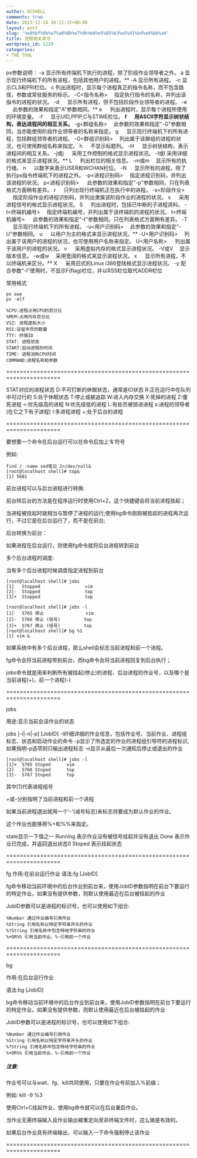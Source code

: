 ```yaml
---
author: UCSHELL
comments: true
date: 2013-12-16 16:11:15+00:00
layout: post
slug: '%e8%bf%9b%e7%a8%8b%e7%9b%b8%e5%85%b3%e5%91%bd%e4%bb%a4'
title: 进程相关命令
wordpress_id: 1229
categories:
- THE TOOL
---
```


ps参数说明：
	-a	显示所有终端机下执行的进程，除了阶段作业领导者之外。
	a	显示现行终端机下的所有进程，包括其他用户的进程。**
	-A	显示所有进程。
	-c	显示CLS和PRI栏位。
	c	列出进程时，显示每个进程真正的指令名称，而不包含路径，参数或常驻服务的标示。
	-C<指令名称> 　指定执行指令的名称，并列出该指令的进程的状况。
	-d 　	显示所有进程，但不包括阶段作业领导者的进程。
	-e 　	此参数的效果和指定"A"参数相同。**
	e 　	列出进程时，显示每个进程所使用的环境变量。
	-f 　	显示UID,PPIP,C与STIME栏位。
	**f 　	用ASCII字符显示树状结构，表达进程间的相互关系。**
	-g<群组名称> 　此参数的效果和指定"-G"参数相同，当亦能使用阶段作业领导者的名称来指定。
	g 　	显示现行终端机下的所有进程，包括群组领导者的进程。
	-G<群组识别码> 　列出属于该群组的进程的状况，也可使用群组名称来指定。
	h 　	不显示标题列。
	-H 　	显示树状结构，表示进程间的相互关系。
	-j或j 　	采用工作控制的格式显示进程状况。
	-l或l 采用详细的格式来显示进程状况。**
	L 　	列出栏位的相关信息。
	-m或m 　显示所有的执行绪。
	n 　	以数字来表示USER和WCHAN栏位。
	-N 　	显示所有的进程，除了执行ps指令终端机下的进程之外。
	-p<进程识别码> 　指定进程识别码，并列出该进程的状况。
	p<进程识别码> 　	此参数的效果和指定"-p"参数相同，只在列表格式方面稍有差异。
	r 　	只列出现行终端机正在执行中的进程。
	-s<阶段作业> 　	指定阶段作业的进程识别码，并列出隶属该阶段作业的进程的状况。
	s 　	采用进程信号的格式显示进程状况。
	S 　	列出进程时，包括已中断的子进程资料。
	-t<终端机编号> 　指定终端机编号，并列出属于该终端机的进程的状况。
	t<终端机编号> 　	此参数的效果和指定"-t"参数相同，只在列表格式方面稍有差异。
	-T 　	显示现行终端机下的所有进程。
	-u<用户识别码> 　此参数的效果和指定"-U"参数相同。
	u 　	以用户为主的格式来显示进程状况。**
	-U<用户识别码> 　列出属于该用户的进程的状况，也可使用用户名称来指定。
	U<用户名称> 　	列出属于该用户的进程的状况。
	v 　	采用虚拟内存的格式显示进程状况。
	-V或V 　显示版本信息。
	-w或w 　采用宽阔的格式来显示进程状况。
	x 　	显示所有进程，不以终端机来区分。**
	X 　	采用旧式的Linux i386登陆格式显示进程状况。
	-y	配合参数"-l"使用时，不显示F(flag)栏位，并以RSS栏位取代ADDR栏位


常用格式
    
    ps aue
    ps -elf

	%CPU:进程占用CPU的百分比
	%MEM:占用内存百分比
	VSZ: 进程虚拟大小
	RSS:驻留中页的数量
	TTY: 终端ID
	STAT: 进程状态
	START:启动进程的时间
	TIME: 进程消耗CPU时间
	COMMAND:进程名称和参数

======================================================================

STAT对应的进程状态
	D:不可打断的休眠状态，通常是IO状态
	R:正在运行中在队列中可过行的
	S:处于休眠状态
	T:停止或被追踪
	W:进入内存交换
	X:死掉的进程
	Z:僵死进程
	<:优先级高的进程
	N:优先级低的进程
	L:有些页被锁进进程
	s:进程的领导者(在它之下有子进程)
	l:多进程进程
	+:处于后台的进程

======================================================================

要想要一个命令在后台运行可以在命令后加上'&'符号

例如:
    
    find / -name sed笔记 2>/dev/null&
    [root@localhost shell]# top&
    [1] 5681

前台进程可以与后台进程进行转换:

前台转后台的方法是在程序运行时使用Ctrl+Z，这个快捷键会将当前进程挂起；

当进程被挂起时就相当与暂停了进程的运行;使用bg命令刚刚被挂起的进程再次运行，不过它是在后台运行了，而不是在前台;

后台转换为前台：

如果进程在后台运行，则使用fg命令就将后台进程转到前台

多个后台进程的调度:

当有多个后台进程时候调度指定进程到前台

    
    [root@localhost shell]# jobs
    [1]   Stopped                 vim
    [2]-  Stopped                 top
    [3]+  Stopped                 top
    
    [root@localhost shell]# jobs -l
    [1]   5765 停止                vim
    [2]-  5766 停止 (信号)         top
    [3]+  5767 停止 (信号)         top
    [root@localhost shell]# bg %1
    [1] vim &


如果系统中有多个后台进程，那么shell会标志当前进程和前一个进程。

fg命令会将当前进程带到前台，而bg命令会将当前进程回复到后台执行；

jobs命令就是用来判断所有被挂起(停止)的进程、后台进程的作业号，以及哪个是当前进程(+)，前一个进程(-)

======================================================================

jobs

用途:显示当前会话作业的状态

jobs [-l|-n|-p] [JobID]
	-l纤细详细的作业信息，包括作业号、当前作业、进程组标志、状态和启动作业的命令
	-p显示了所选定的作业的进程组引导符的进程标识,如果指明-p选项则只输出进程标志
	-n显示从最后一次通知后停止或退出的作业
    
    [root@localhost shell]# jobs -l
    [1]+  5765 Stoped      vim
    [2]   5766 Stoped      top
    [3]-  5767 Stoped      top

其中[1]代表进程组号

+或-分别指明了当前进程和前一个进程

如果当前进程退出就用一个'-'(减号标志)来标志将要成为默认作业的作业。

这个作业也能够用%+和%%来指定。

state显示一下值之一
	Running 表示作业没有被信号挂起并没有退出
	Done 表示作业已完成，并返回退出状态0
	Stoped 表示挂起状态

======================================================================

fg
作用:在前台运行作业
语法:fg [JobID]

fg命令移动当前环境中的后台作业到前台来，使用JobID参数指明在前台下要运行的特定作业。如果没有提供参数，则默认使用最近在后台被挂起的作业

JobID参数可以是进程的标识号，也可以使用如下组合:

	%Number 通过作业编号引用作业
	%String 引用名称以特定字符串开头的作业
	%?String 引用名称中包含特地字符串的作业
	%+OR%% 引用当前作业，%-引用前一个作业

======================================================================

bg

作用:在后台运行作业

语法:bg [JobID]

bg命令移动当前环境中的后台作业到前台来，使用JobID参数指明在前台下要运行的特定作业。如果没有提供参数，则默认使用最近在后台被挂起的作业

JobID参数可以是进程的标识号，也可以使用如下组合:

	%Number 通过作业编号引用作业
	%String 引用名称以特定字符串开头的作业
	%?String 引用名称中包含特地字符串的作业
	%+OR%% 引用当前作业，%-引用前一个作业

##### 注意:
作业号可以与wait、fg、kill共同使用，只要在作业号前加入%前缀；

例如:	
	kill -9 %3

使用Ctrl+C挂起作业，使用bg命令就可以在后台重启作业。

当作业无需终端输入且作业输出被重定向至非终端文件时，这么做是有效的。

如果后台作业具有终端输出，可以输入一下命令强制停止该作业

======================================================================

